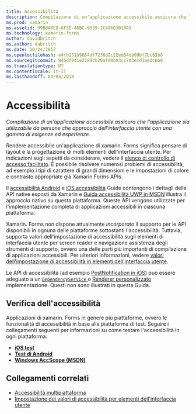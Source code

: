 ```yaml
---
title: Accessibilità
description: Compilazione di un'applicazione accessibile assicura che l'applicazione sia utilizzabile da persone che approccio dell'interfaccia utente con una gamma di esigenze ed esperienze.
ms.prod: xamarin
ms.assetid: 99B8A8E8-6F5E-46BC-9639-1C4A6D301049
ms.technology: xamarin-forms
author: davidbritch
ms.author: dabritch
ms.date: 10/24/2017
ms.openlocfilehash: e4fb151b9664df7236d2c22ed54db09bf7bc65b8
ms.sourcegitcommit: 945df041e2180cb20af08b83cc703ecd1aedc6b0
ms.translationtype: MT
ms.contentlocale: it-IT
ms.lasthandoff: 04/04/2018
---
```

# <a name="accessibility"></a>Accessibilità

_Compilazione di un'applicazione accessibile assicura che l'applicazione sia utilizzabile da persone che approccio dell'interfaccia utente con una gamma di esigenze ed esperienze._

Rendere accessibile un'applicazione di xamarin. Forms significa pensare di layout e la progettazione di molti elementi dell'interfaccia utente. Per indicazioni sugli aspetti da considerare, vedere il [elenco di controllo di accesso facilitato](~/cross-platform/app-fundamentals/accessibility.md). È possibile risolvere numerosi problemi di accessibilità, ad esempio i tipi di carattere di grandi dimensioni e le impostazioni di colore e contrasto appropriate già Xamarin.Forms APIs.

Il [accessibilità Android](~/android/app-fundamentals/accessibility.md) e [iOS accessibilità](~/ios/app-fundamentals/accessibility.md) Guide contengono i dettagli delle API native esposti da Xamarin e [Guida accessibilità UWP in MSDN](https://msdn.microsoft.com/windows/uwp/accessibility/basic-accessibility-information) illustra il approccio nativo su questa piattaforma. Queste API vengono utilizzate per l'implementazione completa di applicazioni accessibili in ciascuna piattaforma.

Xamarin. Forms non dispone attualmente *incorporato* il supporto per le API disponibili in ognuna delle piattaforme sottostanti l'accessibilità. Tuttavia, supporta valori dell'impostazione di accessibilità sugli elementi di interfaccia utente per screen reader e navigazione assistenza degli strumenti di supporto, ovvero una delle parti più importanti di compilazione di applicazioni accessibili. Per ulteriori informazioni, vedere [valori dell'impostazione di accessibilità in elementi dell'interfaccia utente](~/xamarin-forms/app-fundamentals/accessibility/setting-accessibility-values.md).

Le API di accessibilità (ad esempio [PostNotification in iOS](~/ios/app-fundamentals/accessibility.md)) può essere adeguato a un [ `DependencyService` ](~/xamarin-forms/app-fundamentals/dependency-service/index.md) o [Renderer personalizzato](~/xamarin-forms/app-fundamentals/custom-renderer/index.md) implementazione. Questi non sono illustrati in questa Guida.

## <a name="testing-accessibility"></a>Verifica dell'accessibilità

Applicazioni di xamarin. Forms in genere più piattaforme, ovvero le funzionalità di accessibilità in base alla piattaforma di test. Seguire i collegamenti seguenti per informazioni su come testare l'accessibilità in ogni piattaforma:

- [**iOS test**](~/ios/app-fundamentals/accessibility.md)
- [**Test di Android**](~/android/app-fundamentals/accessibility.md)
- [**Windows AccScope (MSDN)**](https://msdn.microsoft.com/library/windows/desktop/dn433239)


## <a name="related-links"></a>Collegamenti correlati

- [Accessibilità multipiattaforma](~/cross-platform/app-fundamentals/accessibility.md)
- [Impostazione dei valori di accessibilità per elementi dell'interfaccia utente](~/xamarin-forms/app-fundamentals/accessibility/setting-accessibility-values.md)
